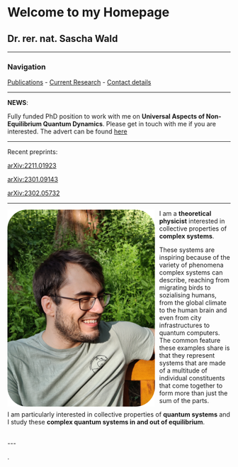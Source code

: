 # Welcome to my Homepage

## Dr. rer. nat. Sascha Wald

---

### Navigation
[Publications](https://saschawald.github.io/publications.html) -
[Current Research](https://saschawald.github.io/research.html) -
[Contact details](https://saschawald.github.io/contact.html)

---

 
**NEWS**:

Fully funded PhD position to work with me on **Universal Aspects of Non-Equilibrium Quantum Dynamics**. Please get in touch with me if you are interested. The advert can be found 
[here](https://www.coventry.ac.uk/research/research-opportunities/research-students/research-studentships/universality-in-non-equilibrium-quantum-systems/)


---

Recent preprints:

[arXiv:2211.01923](https://arxiv.org/abs/2211.01923)

[arXiv:2301.09143](https://arxiv.org/abs/2301.09143)

[arXiv:2302.05732](https://arxiv.org/abs/2302.05732)


---


<div>
<div  style="float: left">
<img src="image.png"
     alt="Sascha"
     style="float: left; margin-right: 10px;" 
     width="333"
     height="444" /> 
</div>
</div>

I am a **theoretical physicist** interested in collective properties of **complex systems**.

These systems are inspiring because of the variety of phenomena complex systems can describe, 
reaching from migrating birds to sozialising humans, from the global climate to the human brain
and even from city infrastructures to quantum computers.
The common feature these examples share is that they represent systems that are made of 
a multitude of individual constituents that come together to form more than just the 
sum of the parts.

I am particularly interested in collective properties of **quantum systems** and I study these 
**complex quantum systems in and out of equilibrium**.

 <br />
---
 <br />



.
&nbsp;
&nbsp;
&nbsp;
